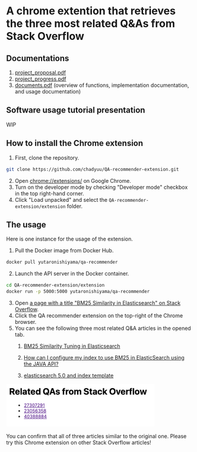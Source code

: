 # A chrome extention that retrieves the three most related Q&As from Stack Overflow

## Documentations

1. [project_proposal.pdf](https://github.com/chadyuu/QA-recommender-extension/blob/main/project_proposal.pdf)
2. [project_progress.pdf](https://github.com/chadyuu/QA-recommender-extension/blob/main/project_progress.pdf)
3. [documents.pdf](https://github.com/chadyuu/QA-recommender-extension/blob/main/document.pdf) (overview of functions, implementation documentation, and usage documentation)

## Software usage tutorial presentation

WIP

## How to install the Chrome extension

1.  First, clone the repository.

``` bash
git clone https://github.com/chadyuu/QA-recommender-extension.git
```

2.  Open <chrome://extensions/> on Google Chrome.
3.  Turn on the developer mode by checking "Developer mode" checkbox in the top right-hand corner.
4.  Click "Load unpacked" and select the `QA-recommender-extension/extension` folder.

## The usage

Here is one instance for the usage of the extension.

1.  Pull the Docker image from Docker Hub.

``` {.bash .ash}
docker pull yutaronishiyama/qa-recommender
```

2.  Launch the API server in the Docker container.

``` bash
cd QA-recommender-extension/extension
docker run -p 5000:5000 yutaronishiyama/qa-recommender
```

3.  Open [a page with a title "BM25 Similarity in Elasticsearch" on Stack Overflow](https://stackoverflow.com/questions/26713411/bm25-similarity-in-elasticsearch).
4.  Click the QA recommender extension on the top-right of the Chrome browser.
5.  You can see the following three most related Q&A articles in the opened tab.
    1.  [BM25 Similarity Tuning in Elasticsearch](https://stackoverflow.com/questions/27307291/bm25-similarity-tuning-in-elasticsearch)

    2.  [How can I configure my index to use BM25 in ElasticSearch using the JAVA API?](https://stackoverflow.com/questions/23056358/how-can-i-configure-my-index-to-use-bm25-in-elasticsearch-using-the-java-api)

    3.  [elasticsearch 5.0 and index template](https://stackoverflow.com/questions/40388884/elasticsearch-5-0-and-index-template)

![Results page](images/paste-2D12816B.png)

You can confirm that all of three articles similar to the original one. Please try this Chrome extension on other Stack Overflow articles!